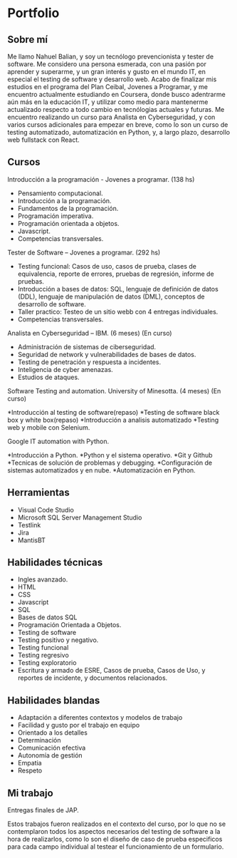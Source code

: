 # Portfolio
## Sobre mí
Me llamo Nahuel Balian, y soy un tecnólogo prevencionista y tester de software. Me considero una persona esmerada, con una pasión por aprender y superarme, y un gran interés y gusto en el mundo IT, en especial el testing de software y desarrollo web.
Acabo de finalizar mis estudios en el programa del Plan Ceibal, Jovenes a Programar, y me encuentro actualmente estudiando en Coursera, donde busco adentrarme aún más en la educación IT, y utilizar como medio para mantenerme actualizado respecto a todo cambio en tecnólogias actuales y futuras. 
Me encuentro realizando un curso para Analista en Cyberseguridad, y con varios cursos adicionales para empezar en breve, como lo son un curso de testing automatizado, automatización en Python, y, a largo plazo, desarrollo web fullstack con React.

## Cursos

Introducción a la programación - Jovenes a programar. (138 hs)
* Pensamiento computacional.
* Introducción a la programación.
* Fundamentos de la programación.
* Programación imperativa.
* Programación orientada a objetos.
* Javascript.
* Competencias transversales.

Tester de Software – Jovenes a programar. (292 hs)
* Testing funcional: Casos de uso, casos de prueba, clases de equivalencia, reporte de errores, pruebas de regresión, informe de pruebas.
* Introducción a bases de datos: SQL, lenguaje de definición de datos (DDL), lenguaje de manipulación de datos (DML), conceptos de desarrollo de software.
* Taller practico: Testeo de un sitio webb con 4 entregas individuales.
* Competencias transversales.

Analista en Cyberseguridad – IBM. (6 meses) (En curso)

* Administración de sistemas de ciberseguridad.
* Seguridad de network y vulnerabilidades de bases de datos. 
* Testing de penetración y respuesta a incidentes. 
* Inteligencia de cyber amenazas. 
* Estudios de ataques.  

Software Testing and automation. University of Minesotta. (4 meses) (En curso)

*Introducción al testing de software(repaso)
*Testing de software black box y white box(repaso)
*Introducción a analisis automatizado
*Testing web y mobile con Selenium.

Google IT automation with Python.

*Introducción a Python.
*Python y el sistema operativo.
*Git y Github
*Tecnicas de solución de problemas y debugging.
*Configuración de sistemas automatizados y en nube.
*Automatización en Python.

## Herramientas

* Visual Code Studio
* Microsoft SQL Server Management Studio
* Testlink
* Jira
* MantisBT

## Habilidades técnicas

* Ingles avanzado.
* HTML
* CSS
* Javascript
* SQL
* Bases de datos SQL
* Programación Orientada a Objetos.
* Testing de software
* Testing positivo y negativo.
* Testing funcional
* Testing regresivo
* Testing exploratorio
* Escritura y armado de ESRE, Casos de prueba, Casos de Uso, y reportes de incidente, y documentos relacionados.

## Habilidades blandas

* Adaptación a diferentes
contextos y modelos de
trabajo
* Facilidad y gusto por el
trabajo en equipo
* Orientado a los detalles
* Determinación
* Comunicación efectiva
* Autonomía de gestión
* Empatia
* Respeto

## Mi trabajo

Entregas finales de JAP.

Estos trabajos fueron realizados en el contexto del curso, por lo que no se contemplaron todos los aspectos necesarios del testing de software a la hora de realizarlos, como lo son el diseño de caso de prueba especificos para cada campo individual al testear el funcionamiento de un formulario.

